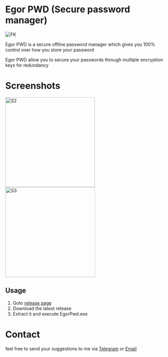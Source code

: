 # Egor PWD (Secure password manager)

![FK](https://github.com/user-attachments/assets/57ef1b4f-456d-4913-93a2-128737635b6f)

Egor PWD is a secure offline password manager which gives you 100% control over how you store your password

Egor PWD allow you to secure your passwords through multiple encryption keys for redundancy

# Screenshots
<img width="281" alt="S2" src="https://github.com/user-attachments/assets/19a4759d-090f-44e1-b959-70a662497fff" /><img width="282" alt="S3" src="https://github.com/user-attachments/assets/7e35e7ec-2886-4659-b47a-ff2ecce2a505" />

## Usage
1. Goto [release page](https://github.com/JxD8y/EgorPwd/releases)
2. Download the latest release
3. Extract it and execute EgorPwd.exe

# Contact
feel free to send your suggestions to me via [Telegram](https://t.me/KVMswitch) or [Email](mailto:jvmdev@proton.me)
